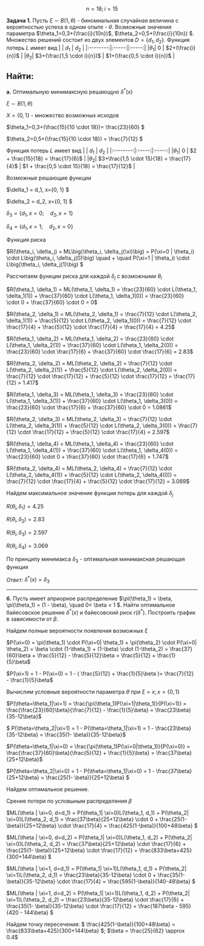 $$n=18; i=15$$

**Задача 1.** Пусть $\xi \sim B(1,\theta)$ - биномиальная случайная величина с вероятностью успеха в одном опыте - $\theta$. Возможные значения параметра $\theta_1=0,3+(\frac{i}{10n})$, $\theta_2=0,5+(\frac{i}{10n}) $. Множество решений состоит из двух элементов $D=\{d_1, d_2 \}$. Функция потерь $L$ имеет вид 
|          | $d_1$ | $d_2$ |
|:--------:|:-----:|:-----:|
|$\theta_1$| $0$   | $2+(\frac{i}{n})$   |
|$\theta_2$|  $3+(\frac{1,5 \cdot i}{n})$  | $1+(\frac{0,5 \cdot i}{n})$   |

**Найти:**
---  
**а.**  Оптимальную минимаксную решающую  $\delta^*(x)$

$\xi \sim B(1,\theta)$

$X = \{0, 1\}$ - множество возможных исходов

$\theta_1=0,3+(\frac{15}{10 \cdot 18})= \frac{23}{60} $

$\theta_2=0,5+(\frac{15}{10 \cdot 18}) = \frac{7}{12}  $

Функция потерь $L$ имеет вид 
|          | $d_1$ | $d_2$ |
|:--------:|:-----:|:-----:|
|$\theta_1$| $0$   | $2 + \frac{15}{18} = \frac{17}{6}$   |
|$\theta_2$|  $3+\frac{1,5 \cdot 15}{18} = \frac{17}{4}$  | $1 + \frac{0,5 \cdot 15}{18} = \frac{17}{12}$   |

Возможные решающие функции

$\delta_1 = d_1, x=\{0, 1\} $

$\delta_2 = d_2, x=\{0, 1\} $

$\delta_3 = \{d_1, x=0;\quad d_2, x=1 \}$

$\delta_4 = \{d_1, x=1;\quad d_2, x=0 \}$

Функция риска

$R(\theta_i, \delta_j) = ML\big(\theta_i, \delta_j(\xi)\big) = P(\xi=0 | \theta_i) \cdot L\big(\theta_i, \delta_j(0)\big) \quad + \quad P(\xi=1 | \theta_i) \cdot L\big(\theta_i, \delta_j(1)\big) $

Рассчитаем функции риска для каждой $\delta_j$ с возможными $\theta_i$

$R(\theta_1, \delta_1) = ML(\theta_1, \delta_1) =  \frac{23}{60} \cdot L(\theta_1, \delta_1(1)) + \frac{37}{60} \cdot L(\theta_1, \delta_1(0)) = \frac{23}{60} \cdot 0 + \frac{37}{60} \cdot 0 = 0$

$R(\theta_2, \delta_1) = ML(\theta_2, \delta_1) =  \frac{7}{12} \cdot L(\theta_2, \delta_1(1)) + \frac{5}{12} \cdot L(\theta_2, \delta_1(0)) = \frac{7}{12} \cdot \frac{17}{4} + \frac{5}{12} \cdot \frac{17}{4} = \frac{17}{4} = 4.25$

$R(\theta_1, \delta_2) = ML(\theta_1, \delta_2) =  \frac{23}{60} \cdot L(\theta_1, \delta_2(1)) + \frac{37}{60} \cdot L(\theta_1, \delta_2(0)) = \frac{23}{60} \cdot \frac{17}{6} + \frac{37}{60} \cdot \frac{17}{6} = 2.83$

$R(\theta_2, \delta_2) = ML(\theta_2, \delta_2) =  \frac{7}{12} \cdot L(\theta_2, \delta_2(1)) + \frac{5}{12} \cdot L(\theta_2, \delta_2(0)) = \frac{7}{12} \cdot \frac{17}{12} + \frac{5}{12} \cdot \frac{17}{12} = \frac{17}{12} = 1.417$

$R(\theta_1, \delta_3) = ML(\theta_1, \delta_3) =  \frac{23}{60} \cdot L(\theta_1, \delta_3(1)) + \frac{37}{60} \cdot L(\theta_1, \delta_3(0)) = \frac{23}{60} \cdot \frac{17}{6} + \frac{37}{60} \cdot 0 = 1.0861$

$R(\theta_2, \delta_3) = ML(\theta_2, \delta_3) =  \frac{7}{12} \cdot L(\theta_2, \delta_3(1)) + \frac{5}{12} \cdot L(\theta_2, \delta_3(0)) = \frac{7}{12} \cdot \frac{17}{12} + \frac{5}{12} \cdot \frac{17}{4} = 2.597$

$R(\theta_1, \delta_4) = ML(\theta_1, \delta_4) =  \frac{23}{60} \cdot L(\theta_1, \delta_4(1)) + \frac{37}{60} \cdot L(\theta_1, \delta_4(0)) = \frac{23}{60} \cdot 0 + \frac{37}{60} \cdot \frac{17}{6} = 1.747$

$R(\theta_2, \delta_4) = ML(\theta_2, \delta_4) =  \frac{7}{12} \cdot L(\theta_2, \delta_4(1)) + \frac{5}{12} \cdot L(\theta_2, \delta_4(0)) = \frac{7}{12} \cdot \frac{17}{4} + \frac{5}{12} \cdot \frac{17}{12} = 3.069$

Найдем максимальное значение функции потерь для каждой $\delta_j$

$R(\theta_i, \delta_1) = 4.25$

$R(\theta_i, \delta_2) = 2.83$

$R(\theta_i, \delta_3) = 2.597$

$R(\theta_i, \delta_4) = 3.069$

По принципу минимакса $\delta_3$ - оптимальная минимаксная решающая функция

*Ответ:* $\delta^*(x) = \delta_3$

---

**б.** Пусть имеет априорное распределение $\pi(\theta_1) = \beta, \pi(\theta_1) = (1 - \beta), \quad 0< \beta < 1 $. Найти оптимальное байесовское решение $\delta^*(x)$ и байесовский риск $r(\delta^*)$.  Построить график в зависимости от $\beta$.

Найдем полные вероятности появления возможных $\xi$

$P(\xi=0) = \pi(\theta_1) \cdot P(\xi=0| \theta_1) + \pi(\theta_2) \cdot P(\xi=0| \theta_2) = \beta \cdot (1-\theta_1) +  (1-\beta) \cdot (1-\theta_2) = \frac{37}{60}\beta + \frac{5}{12} - \frac{5}{12}\beta =  \frac{5}{12}  + \frac{1}{5}\beta$

$P(\xi=1) = 1 - P(\xi=0) = 1 - ( \frac{5}{12} + \frac{1}{5}\beta )=  \frac{7}{12} - \frac{1}{5}\beta$

Вычислим условные вероятности параметра $\theta$ при $\xi=x; x = \{0, 1\}$

$P(\theta=\theta_1|\xi=1) = \frac{\pi(\theta_1)P(\xi=1|\theta_1)}{P(\xi=1)} = \frac{\frac{23}{60}\beta}{\frac{7}{12} - \frac{1}{5}\beta} = \frac{23\beta}{35-12\beta}$

$ P(\theta=\theta_2|\xi=1) = 1 - P(\theta=\theta_1|\xi=1) = 1 -  \frac{23\beta}{35-12\beta} = \frac{35(1- \beta)}{35-12\beta}$

$P(\theta=\theta_1|\xi=0) = \frac{\pi(\theta_1)P(\xi=0|\theta_1)}{P(\xi=0)} = \frac{\frac{37}{60}\beta}{\frac{5}{12}  + \frac{1}{5}\beta} = \frac{37\beta}{25+12\beta}$

$P(\theta=\theta_2|\xi=0) = 1 - P(\theta=\theta_1|\xi=0) = 1 - \frac{37\beta}{25+12\beta} = \frac{25(1- \beta)}{25+12\beta} $

Найдем оптимальное решение.

Срение потери по условыным распределения $\beta$

$ML(\theta | \xi=0, d=d_1) = P(\theta_1| \xi=0)L(\theta_1, d_1) + P(\theta_2| \xi=0)L(\theta_2, d_1) = \frac{37\beta}{25+12\beta} \cdot 0 + \frac{25(1- \beta)}{25+12\beta} \cdot \frac{17}{4} = \frac{425(1-\beta)}{100+48\beta} $ 

$ML(\theta | \xi=0, d=d_2) = P(\theta_1| \xi=0)L(\theta_1, d_2) + P(\theta_2| \xi=0)L(\theta_2, d_2) = \frac{37\beta}{25+12\beta} \cdot \frac{17}{6} + \frac{25(1- \beta)}{25+12\beta} \cdot \frac{17}{12} = \frac{833\beta+425}{300+144\beta} $ 

$ML(\theta | \xi=1, d=d_1) = P(\theta_1| \xi=1)L(\theta_1, d_1) + P(\theta_2| \xi=1)L(\theta_2, d_1) = \frac{23\beta}{35-12\beta} \cdot 0 + \frac{35(1- \beta)}{35-12\beta} \cdot \frac{17}{4} = \frac{595(1-\beta)}{140-48\beta} $ 

$ML(\theta | \xi=1, d=d_2) = P(\theta_1| \xi=1)L(\theta_1, d_2) + P(\theta_2| \xi=1)L(\theta_2, d_2) = \frac{23\beta}{35-12\beta} \cdot \frac{17}{6} + \frac{35(1- \beta)}{35-12\beta} \cdot \frac{17}{12} = \frac{187\beta - 595}{420 - 144\beta} $

Найдем точку пересечения: $ \frac{425(1-\beta)}{100+48\beta} = \frac{833\beta+425}{300+144\beta} $; $\beta = \frac{25}{62} \approx 0.4$ 